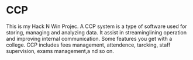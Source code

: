 # CCP
This is my Hack N Win Projec. A CCP system is a type of software used for storing, managing and analyzing data. It assist in streaminglining operation and improving
internal communication. Some features you get with a college. CCP includes fees management, attendence, tarcking, staff supervision, exams management,a nd so on.
